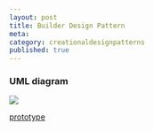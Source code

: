 ```yaml
---
layout: post
title: Builder Design Pattern
meta: 
category: creationaldesignpatterns
published: true
---
```



### **UML diagram**

<div class="col-md-12">
	<div class="col-md-6">	
		<img src="{{site.baseurl}}/resources/images/designpatterns/BuilderPattern.JPG" class="content-image"/>
	</div>
</div>

<a href='{{site.baseurl}}{% post_url /design/patterns/creational/2017-03-04-prototype %}'>prototype</a>
